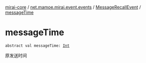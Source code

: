 [mirai-core](../../index.md) / [net.mamoe.mirai.event.events](../index.md) / [MessageRecallEvent](index.md) / [messageTime](./message-time.md)

# messageTime

`abstract val messageTime: `[`Int`](https://kotlinlang.org/api/latest/jvm/stdlib/kotlin/-int/index.html)

原发送时间

